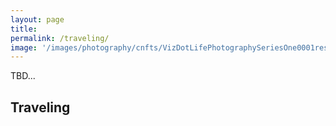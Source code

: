 ```yaml
---
layout: page
title:  
permalink: /traveling/
image: '/images/photography/cnfts/VizDotLifePhotographySeriesOne0001resized_25.jpg'
---
```

TBD...

## Traveling

